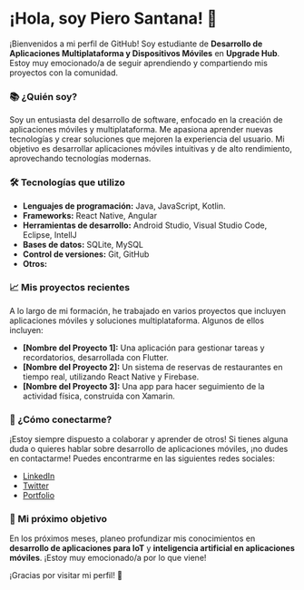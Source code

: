 # ¡Hola, soy Piero Santana! 👋

¡Bienvenidos a mi perfil de GitHub! Soy estudiante de **Desarrollo de Aplicaciones Multiplataforma y Dispositivos Móviles** en **Upgrade Hub**. Estoy muy emocionado/a de seguir aprendiendo y compartiendo mis proyectos con la comunidad.

### 📚 ¿Quién soy?
Soy un entusiasta del desarrollo de software, enfocado en la creación de aplicaciones móviles y multiplataforma. Me apasiona aprender nuevas tecnologías y crear soluciones que mejoren la experiencia del usuario. 
Mi objetivo es desarrollar aplicaciones móviles intuitivas y de alto rendimiento, aprovechando tecnologías modernas.

### 🛠️ Tecnologías que utilizo
- **Lenguajes de programación:** Java, JavaScript, Kotlin.
- **Frameworks:** React Native, Angular
- **Herramientas de desarrollo:** Android Studio, Visual Studio Code, Eclipse, IntellJ
- **Bases de datos:** SQLite, MySQL
- **Control de versiones:** Git, GitHub
- **Otros:** 

### 📈 Mis proyectos recientes
A lo largo de mi formación, he trabajado en varios proyectos que incluyen aplicaciones móviles y soluciones multiplataforma. Algunos de ellos incluyen:
- **[Nombre del Proyecto 1]:** Una aplicación para gestionar tareas y recordatorios, desarrollada con Flutter.
- **[Nombre del Proyecto 2]:** Un sistema de reservas de restaurantes en tiempo real, utilizando React Native y Firebase.
- **[Nombre del Proyecto 3]:** Una app para hacer seguimiento de la actividad física, construida con Xamarin.

### 💬 ¿Cómo conectarme?
¡Estoy siempre dispuesto a colaborar y aprender de otros! Si tienes alguna duda o quieres hablar sobre desarrollo de aplicaciones móviles, ¡no dudes en contactarme! Puedes encontrarme en las siguientes redes sociales:
- [LinkedIn](https://www.linkedin.com/in/santanapiero/)
- [Twitter](https://##/usuario)
- [Portfolio](https://tu-portfolio.com)

### 📅 Mi próximo objetivo
En los próximos meses, planeo profundizar mis conocimientos en **desarrollo de aplicaciones para IoT** y **inteligencia artificial en aplicaciones móviles**. ¡Estoy muy emocionado/a por lo que viene!

¡Gracias por visitar mi perfil! 🎉

<!---
pierosanttana/pierosanttana is a ✨ special ✨ repository because its `README.md` (this file) appears on your GitHub profile.
You can click the Preview link to take a look at your changes.
--->
